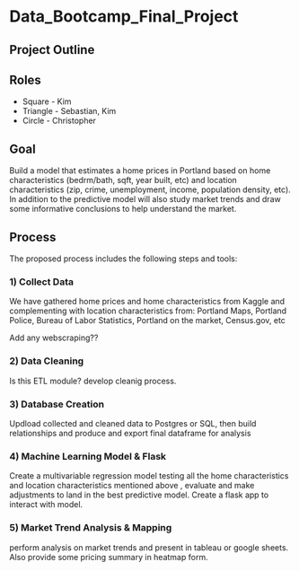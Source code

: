 # Data_Bootcamp_Final_Project

## Project Outline
## Roles 
* Square - Kim
* Triangle - Sebastian, Kim
* Circle - Christopher

## Goal
Build a model that estimates a home prices in Portland based on home characteristics (bedrm/bath, sqft, year built, etc) and location characteristics (zip, crime, unemployment, income, population density, etc). In addition to the predictive model will also study market trends and draw some informative conclusions to help understand the market. 

## Process
The proposed process includes the following steps and tools:

### 1) Collect Data
We have gathered home prices and home characteristics from Kaggle and complementing with location characteristics from: Portland Maps, Portland Police, Bureau of Labor Statistics, Portland on the market, Census.gov, etc

Add any webscraping??

### 2) Data Cleaning
Is this ETL module? develop cleanig process. 

### 3) Database Creation  
Updload collected and cleaned data to Postgres or SQL, then build relationships and produce and export final dataframe for analysis

### 4) Machine Learning Model & Flask
Create a multivariable regression model testing all the home characteristics and location characteristics mentioned above , evaluate and make adjustments to land in the best predictive model. Create a flask app to interact with model. 

### 5) Market Trend Analysis & Mapping
perform analysis on market trends and present in tableau or google sheets. Also provide some pricing summary in heatmap form. 
